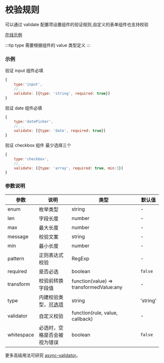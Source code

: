 # 校验规则

可以通过 validate 配置项设置组件的验证规则,自定义的表单组件也支持校验

[在线示例](http://jsrun.pro/LchKp/edit)

:::tip
type 需要根据组件的 value 类型定义
:::

### 示例

验证 input 组件必填
```js
{
    type:'input',
    //...
    validate: [{type: 'string', required: true}]
}
```

验证 date 组件必填
```js
{
    type:'datePicker',
    //...
    validate: [{type: 'date', required: true}]
}
```

验证 checkbox 组件 最少选择三个
```js
{
    type:'checkbox',
    //...
    validate: [{type: 'array', required: true, min:3}]
}
```


### 参数说明

| 参数       | 说明                                                         | 类型                                    | 默认值   |
| ---------- | ------------------------------------------------------------ | --------------------------------------- | -------- |
| enum       | 枚举类型                                                     | string                                  | -        |
| len        | 字段长度                                                     | number                                  | -        |
| max        | 最大长度                                                     | number                                  | -        |
| message    | 校验文案                                                     | string                                  | -        |
| min        | 最小长度                                                     | number                                  | -        |
| pattern    | 正则表达式校验                                               | RegExp                                  | -        |
| required   | 是否必选                                                     | boolean                                 | `false`  |
| transform  | 校验前转换字段值                                             | function(value) => transformedValue:any | -        |
| type       | 内建校验类型，[可选项](https://github.com/yiminghe/async-validator#type) | string                                  | 'string' |
| validator  | 自定义校验 | function(rule, value, callback)         | -        |
| whitespace | 必选时，空格是否会被视为错误                                 | boolean                                 | `false`  |

更多高级用法可研究 [async-validator](https://github.com/yiminghe/async-validator)。

